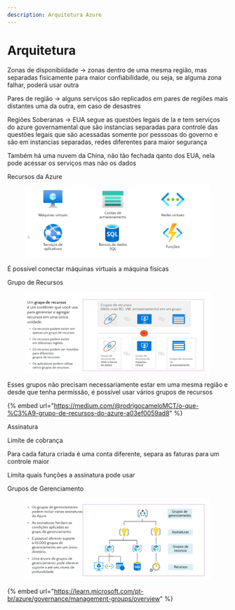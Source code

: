 ```yaml
---
description: Arquitetura Azure
---
```


# Arquitetura

Zonas de disponibiidade -> zonas dentro de uma mesma região, mas separadas fisicamente para maior confiabilidade, ou seja, se alguma zona falhar, poderá usar outra

Pares de região -> alguns serviços são replicados em pares de regiões mais distantes uma da outra, em caso de desastres

Regiões Soberanas -> EUA segue as questões legais de la e tem serviços do azure governamental que são instancias separadas para controle das questões legais que são acessadas somente por pesssoas do governo e são em instancias separadas, redes diferentes para maior segurança

Também há uma nuvem da China, não tão fechada qanto dos EUA, nela pode acessar os serviços mas não os dados



Recursos da Azure

<figure><img src="../.gitbook/assets/image (11).png" alt="" width="563"><figcaption></figcaption></figure>

É possível conectar máquinas virtuais a máquina físicas



Grupo de Recursos

<figure><img src="../.gitbook/assets/image (12).png" alt=""><figcaption></figcaption></figure>

Esses grupos não precisam necessariamente estar em uma mesma região e desde que tenha permissão, é possível usar vários grupos de recursos

{% embed url="https://medium.com/@rodrigocameloMCT/o-que-%C3%A9-grupo-de-recursos-do-azure-a03ef0059ad8" %}

Assinatura

Limite de cobrança

Para cada fatura criada é uma conta diferente, separa as faturas para um controle maior

Limita quais funções a assinatura pode usar



Grupos de Gerenciamento

<figure><img src="../.gitbook/assets/image (13).png" alt=""><figcaption></figcaption></figure>

{% embed url="https://learn.microsoft.com/pt-br/azure/governance/management-groups/overview" %}
